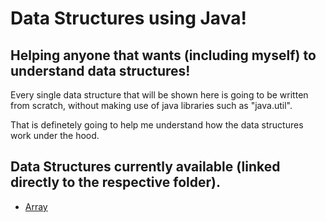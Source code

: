 # Data Structures using Java!
## Helping anyone that wants (including myself) to understand data structures!

Every single data structure that will be shown here is going to be written from scratch, without making use of java libraries such as "java.util".

That is definetely going to help me understand how the data structures work under the hood.

## Data Structures currently available (linked directly to the respective folder).
- [Array](https://github.com/gsbcamargo/java-data-structures/tree/main/src/com/gabriel/datastructures/array)

